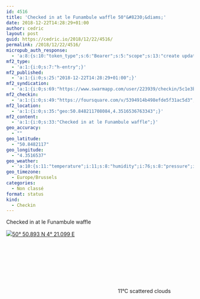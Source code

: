 ```yaml
---
id: 4516
title: 'Checked in at le Funambule waffle 50°&#8230;&diams;'
date: 2018-12-22T14:28:29+01:00
author: cedric
layout: post
guid: https://cedric.io/2018/12/22/4516/
permalink: /2018/12/22/4516/
micropub_auth_response:
  - 'a:8:{s:10:"token_type";s:6:"Bearer";s:5:"scope";s:13:"create update";s:2:"me";s:18:"https://cedric.io/";s:9:"issued_by";s:45:"https://cedric.io/wp-json/indieauth/1.0/token";s:9:"client_id";s:27:"https://ownyourswarm.p3k.io";s:9:"issued_at";i:1542614471;s:4:"user";i:1;s:13:"last_accessed";i:1545485327;}'
mf2_type:
  - 'a:1:{i:0;s:7:"h-entry";}'
mf2_published:
  - 'a:1:{i:0;s:25:"2018-12-22T14:28:29+01:00";}'
mf2_syndication:
  - 'a:1:{i:0;s:69:"https://www.swarmapp.com/user/223939/checkin/5c1e3bfdfd16bb002c136615";}'
mf2_checkin:
  - 'a:1:{i:0;s:49:"https://foursquare.com/v/5394914b498efde5f31ac5d3";}'
mf2_location:
  - 'a:1:{i:0;s:35:"geo:50.848211708084,4.3516536763343";}'
mf2_content:
  - 'a:1:{i:0;s:33:"Checked in at le Funambule waffle";}'
geo_accuracy:
  - ""
geo_latitude:
  - "50.8482117"
geo_longitude:
  - "4.3516537"
geo_weather:
  - 'a:10:{s:11:"temperature";i:11;s:8:"humidity";i:76;s:8:"pressure";i:1016;s:10:"cloudiness";i:40;s:4:"wind";a:2:{s:5:"speed";d:7.2;s:6:"degree";i:260;}s:7:"summary";s:16:"scattered clouds";s:4:"icon";s:15:"wi-cloudy-gusts";s:10:"visibility";i:10000;s:7:"sunrise";s:25:"2018-12-22T08:42:54+01:00";s:6:"sunset";s:25:"2018-12-22T16:39:22+01:00";}'
geo_timezone:
  - Europe/Brussels
categories:
  - Non classé
format: status
kind:
  - Checkin
---
```

Checked in at le Funambule waffle

<p class="sloc-display">
  <img class="icon-location" aria-label="Location: " aria-hidden="true" src="https://cedric.io/wp-content/plugins/simple-location/location.svg" /><span class="p-location"><data class="p-latitude" value="50.848212"></data><data class="p-longitude" value="4.351654"></data><a href="https://www.openstreetmap.org/?mlat=50.8482117&mlon=4.3516537#map=13/50.8482117/4.3516537">50° 50.893 N 4° 21.099 E</a></span><br /><span aria-label="scattered clouds" title="scattered clouds" ><svg class="svg-icon svg-wi-cloudy-gusts" aria-hidden="true"><use xlink:href="https://cedric.io/wp-content/plugins/simple-location/weather-icons.svg#wi-cloudy-gusts"></use></svg></span><span class="p-temperature">11&deg;C</span>&nbsp;scattered clouds
</p>